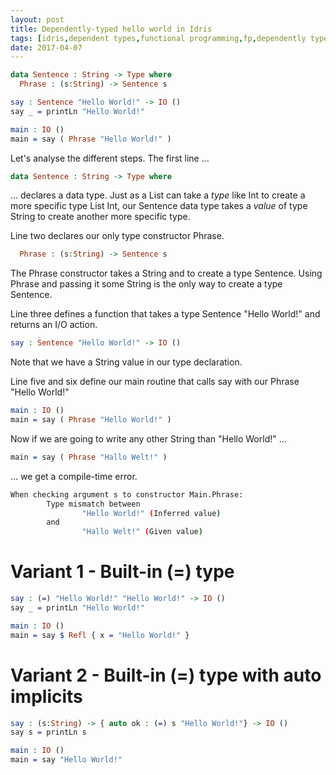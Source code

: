 ```yaml
---
layout: post
title: Dependently-typed hello world in Idris
tags: [idris,dependent types,functional programming,fp,dependently typed]
date: 2017-04-07
---
```


```idris
data Sentence : String -> Type where
  Phrase : (s:String) -> Sentence s 

say : Sentence "Hello World!" -> IO ()
say _ = printLn "Hello World!"

main : IO ()
main = say ( Phrase "Hello World!" )
```
Let's analyse the different steps. The first line ...
```idris
data Sentence : String -> Type where
```
... declares a data type. Just as a List can take a *type* like Int to create a more specific type List Int, our Sentence data type takes a *value* of type String to create another more specific type. 

Line two declares our only type constructor Phrase. 
```idris
  Phrase : (s:String) -> Sentence s 
```
The Phrase constructor takes a String and to create a type Sentence. Using Phrase and passing it some String is the only way to create a type Sentence.

Line three defines a function that takes a type Sentence "Hello World!" and returns an I/O action. 
```idris
say : Sentence "Hello World!" -> IO ()
```
Note that we have a String value in our type declaration. 

Line five and six define our main routine that calls say with our Phrase "Hello World!" 
```idris
main : IO ()
main = say ( Phrase "Hello World!" )
```

Now if we are going to write any other String than "Hello World!" ...
```idris
main = say ( Phrase "Hallo Welt!" )
```
... we get a compile-time error. 
```bash
When checking argument s to constructor Main.Phrase:
        Type mismatch between
                "Hello World!" (Inferred value)
        and
                "Hallo Welt!" (Given value)
```

# Variant 1 - Built-in (=) type

```idris
say : (=) "Hello World!" "Hello World!" -> IO ()
say _ = printLn "Hello World!"

main : IO ()
main = say $ Refl { x = "Hello World!" } 
```

# Variant 2 - Built-in (=) type with auto implicits
```idris
say : (s:String) -> { auto ok : (=) s "Hello World!"} -> IO ()
say s = printLn s

main : IO ()
main = say "Hello World!"
```
